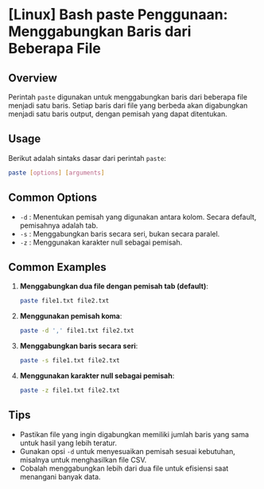 # [Linux] Bash paste Penggunaan: Menggabungkan Baris dari Beberapa File

## Overview
Perintah `paste` digunakan untuk menggabungkan baris dari beberapa file menjadi satu baris. Setiap baris dari file yang berbeda akan digabungkan menjadi satu baris output, dengan pemisah yang dapat ditentukan.

## Usage
Berikut adalah sintaks dasar dari perintah `paste`:

```bash
paste [options] [arguments]
```

## Common Options
- `-d` : Menentukan pemisah yang digunakan antara kolom. Secara default, pemisahnya adalah tab.
- `-s` : Menggabungkan baris secara seri, bukan secara paralel.
- `-z` : Menggunakan karakter null sebagai pemisah.

## Common Examples
1. **Menggabungkan dua file dengan pemisah tab (default)**:
   ```bash
   paste file1.txt file2.txt
   ```

2. **Menggunakan pemisah koma**:
   ```bash
   paste -d ',' file1.txt file2.txt
   ```

3. **Menggabungkan baris secara seri**:
   ```bash
   paste -s file1.txt file2.txt
   ```

4. **Menggunakan karakter null sebagai pemisah**:
   ```bash
   paste -z file1.txt file2.txt
   ```

## Tips
- Pastikan file yang ingin digabungkan memiliki jumlah baris yang sama untuk hasil yang lebih teratur.
- Gunakan opsi `-d` untuk menyesuaikan pemisah sesuai kebutuhan, misalnya untuk menghasilkan file CSV.
- Cobalah menggabungkan lebih dari dua file untuk efisiensi saat menangani banyak data.